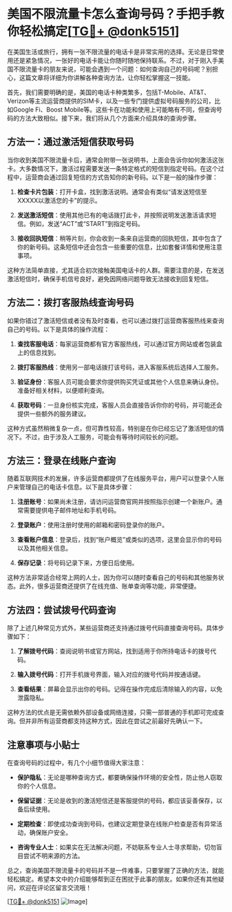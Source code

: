 # 美国不限流量卡怎么查询号码？手把手教你轻松搞定[[TG💪+ @donk5151](https://t.me/s/donk5151)]

在美国生活或旅行，拥有一张不限流量的电话卡是非常实用的选择。无论是日常使用还是紧急情况，一张好的电话卡能让你随时随地保持联系。不过，对于刚入手美国不限流量卡的朋友来说，可能会遇到一个问题：如何查询自己的号码呢？别担心，这篇文章将详细为你讲解各种查询方法，让你轻松掌握这一技能。

首先，我们需要明确的是，美国的电话卡种类繁多，包括T-Mobile、AT&T、Verizon等主流运营商提供的SIM卡，以及一些专门提供虚拟号码服务的公司，比如Google Fi、Boost Mobile等。这些卡在功能和使用上可能略有不同，但查询号码的方法大致相似。接下来，我们将从几个方面来介绍具体的查询步骤。

## 方法一：通过激活短信获取号码

当你收到美国不限流量卡后，通常会附带一张说明书，上面会告诉你如何激活这张卡。大多数情况下，激活过程需要发送一条特定格式的短信到指定号码。在这个过程中，运营商会通过回复短信的方式告知你的新号码。以下是一般的操作步骤：

1. **检查卡片包装**：打开卡盒，找到激活说明。通常会有类似“请发送短信至XXXXX以激活您的卡”的提示。
   
2. **发送激活短信**：使用其他已有的电话拨打此卡，并按照说明发送激活请求短信。例如，发送“ACT”或“START”到指定号码。

3. **接收回执短信**：稍等片刻，你会收到一条来自运营商的回执短信，其中包含了你的新号码。这条短信中还会包含一些重要的信息，比如套餐详情和使用注意事项。

这种方法简单直接，尤其适合初次接触美国电话卡的人群。需要注意的是，在发送激活短信时，确保手机信号良好，避免因网络问题导致无法接收到回复短信。

## 方法二：拨打客服热线查询号码

如果你错过了激活短信或者没有及时查看，也可以通过拨打运营商客服热线来查询自己的号码。以下是具体的操作流程：

1. **查找客服电话**：每家运营商都有官方客服热线，可以通过官方网站或者包装盒上的信息找到。

2. **拨打客服热线**：使用另一部电话拨打该号码，进入客服系统后选择人工服务。

3. **验证身份**：客服人员可能会要求你提供购买凭证或其他个人信息来确认身份。准备好相关材料，以便顺利查询。

4. **获取号码**：一旦身份核实完成，客服人员会直接告诉你你的号码，并可能还会提供一些额外的服务建议。

这种方式虽然稍微复杂一点，但可靠性较高，特别是在你已经忘记了激活短信的情况下。不过，由于涉及人工服务，可能会有等待时间较长的问题。

## 方法三：登录在线账户查询

随着互联网技术的发展，许多运营商都提供了在线服务平台，用户可以登录个人账户来管理自己的电话卡信息。以下是具体步骤：

1. **注册账号**：如果尚未注册，请访问运营商官网并按照指示创建一个新账户。通常需要提供电子邮件地址和手机号码。

2. **登录账户**：使用注册时使用的邮箱和密码登录你的账户。

3. **查看账户信息**：登录后，找到“账户概览”或类似的选项，这里会显示你的号码以及其他相关信息。

4. **保存记录**：将号码记录下来，方便日后使用。

这种方法非常适合经常上网的人士，因为你可以随时查看自己的号码和其他服务状态。此外，很多运营商还提供了在线充值、账单查询等功能，非常便捷。

## 方法四：尝试拨号代码查询

除了上述几种常见方式外，某些运营商还支持通过拨号代码直接查询号码。具体步骤如下：

1. **了解拨号代码**：查阅说明书或官方网站，找到适用于你所持电话卡的拨号代码。

2. **输入拨号代码**：打开手机拨号界面，输入对应的拨号代码并按通话键。

3. **查看结果**：屏幕会显示出你的号码。记得在操作完成后清除输入的内容，以免泄露隐私。

这种方法的优点是无需依赖外部设备或网络连接，只需一部普通的手机即可完成查询。但并非所有运营商都支持这种方式，因此在尝试之前最好先确认一下。

## 注意事项与小贴士

在查询号码的过程中，有几个小细节值得大家注意：

- **保护隐私**：无论是哪种查询方式，都要确保操作环境的安全性，防止他人窃取你的个人信息。
  
- **保留证据**：无论是收到的激活短信还是客服提供的号码，都应该妥善保存，以备后续使用。

- **定期检查**：即使成功查询到号码，也建议定期登录在线账户检查是否有异常活动，确保账户安全。

- **咨询专业人士**：如果实在无法解决问题，不妨联系专业人士寻求帮助，切勿盲目尝试不明来源的方法。

总之，查询美国不限流量卡的号码并不是一件难事，只要掌握了正确的方法，就能轻松搞定。希望本文中的介绍能够帮到正在困扰于此事的朋友。如果你还有其他疑问，欢迎在评论区留言交流哦！

[[TG💪+ @donk5151](https://t.me/s/donk5151) ![Image](https://i.postimg.cc/rwNCRYN7/Snipaste-2025-04-30-17-27-05.png)]